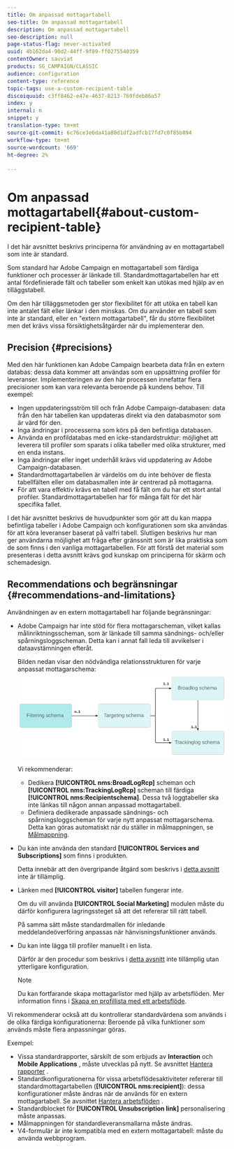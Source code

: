 ```yaml
---
title: Om anpassad mottagartabell
seo-title: Om anpassad mottagartabell
description: Om anpassad mottagartabell
seo-description: null
page-status-flag: never-activated
uuid: 4b162da4-90d2-44ff-9f89-ff0275540359
contentOwner: sauviat
products: SG_CAMPAIGN/CLASSIC
audience: configuration
content-type: reference
topic-tags: use-a-custom-recipient-table
discoiquuid: c3ff8462-e47e-4637-8213-769fdeb86a57
index: y
internal: n
snippet: y
translation-type: tm+mt
source-git-commit: 6c76ce3e6da41a80d1df2adfcb17fd7c0f85b894
workflow-type: tm+mt
source-wordcount: '669'
ht-degree: 2%

---
```



# Om anpassad mottagartabell{#about-custom-recipient-table}

I det här avsnittet beskrivs principerna för användning av en mottagartabell som inte är standard.

Som standard har Adobe Campaign en mottagartabell som färdiga funktioner och processer är länkade till. Standardmottagartabellen har ett antal fördefinierade fält och tabeller som enkelt kan utökas med hjälp av en tilläggstabell.

Om den här tilläggsmetoden ger stor flexibilitet för att utöka en tabell kan inte antalet fält eller länkar i den minskas. Om du använder en tabell som inte är standard, eller en &quot;extern mottagartabell&quot;, får du större flexibilitet men det krävs vissa försiktighetsåtgärder när du implementerar den.

## Precision {#precisions}

Med den här funktionen kan Adobe Campaign bearbeta data från en extern databas: dessa data kommer att användas som en uppsättning profiler för leveranser. Implementeringen av den här processen innefattar flera precisioner som kan vara relevanta beroende på kundens behov. Till exempel:

* Ingen uppdateringsström till och från Adobe Campaign-databasen: data från den här tabellen kan uppdateras direkt via den databasmotor som är värd för den.
* Inga ändringar i processerna som körs på den befintliga databasen.
* Använda en profildatabas med en icke-standardstruktur: möjlighet att leverera till profiler som sparats i olika tabeller med olika strukturer, med en enda instans.
* Inga ändringar eller inget underhåll krävs vid uppdatering av Adobe Campaign-databasen.
* Standardmottagartabellen är värdelös om du inte behöver de flesta tabellfälten eller om databasmallen inte är centrerad på mottagarna.
* För att vara effektiv krävs en tabell med få fält om du har ett stort antal profiler. Standardmottagartabellen har för många fält för det här specifika fallet.

I det här avsnittet beskrivs de huvudpunkter som gör att du kan mappa befintliga tabeller i Adobe Campaign och konfigurationen som ska användas för att köra leveranser baserat på valfri tabell. Slutligen beskrivs hur man ger användarna möjlighet att fråga efter gränssnitt som är lika praktiska som de som finns i den vanliga mottagartabellen. För att förstå det material som presenteras i detta avsnitt krävs god kunskap om principerna för skärm och schemadesign.

## Recommendations och begränsningar {#recommendations-and-limitations}

Användningen av en extern mottagartabell har följande begränsningar:

* Adobe Campaign har inte stöd för flera mottagarscheman, vilket kallas målinriktningsscheman, som är länkade till samma sändnings- och/eller spårningsloggscheman. Detta kan i annat fall leda till avvikelser i dataavstämningen efteråt.

   Bilden nedan visar den nödvändiga relationsstrukturen för varje anpassat mottagarschema:
   ![](assets/custom_recipient_limitation.png)

   Vi rekommenderar:

   * Dedikera **[!UICONTROL nms:BroadLogRcp]** scheman och **[!UICONTROL nms:TrackingLogRcp]** scheman till färdiga **[!UICONTROL nms:Recipientschema]**. Dessa två loggtabeller ska inte länkas till någon annan anpassad mottagartabell.
   * Definiera dedikerade anpassade sändnings- och spårningsloggscheman för varje nytt anpassat mottagarschema. Detta kan göras automatiskt när du ställer in målmappningen, se [Målmappning](../../configuration/using/target-mapping.md).

* Du kan inte använda den standard **[!UICONTROL Services and Subscriptions]** som finns i produkten.

   Detta innebär att den övergripande åtgärd som beskrivs i [detta avsnitt](../../delivery/using/managing-subscriptions.md) inte är tillämplig.

* Länken med **[!UICONTROL visitor]** tabellen fungerar inte.

   Om du vill använda **[!UICONTROL Social Marketing]** modulen måste du därför konfigurera lagringssteget så att det refererar till rätt tabell.

   På samma sätt måste standardmallen för inledande meddelandeöverföring anpassas när hänvisningsfunktioner används.

* Du kan inte lägga till profiler manuellt i en lista.

   Därför är den procedur som beskrivs i [detta avsnitt](../../platform/using/creating-and-managing-lists.md) inte tillämplig utan ytterligare konfiguration.

   >[!NOTE]
   >
   >Du kan fortfarande skapa mottagarlistor med hjälp av arbetsflöden. Mer information finns i [Skapa en profillista med ett arbetsflöde](../../configuration/using/creating-a-profile-list-with-a-workflow.md).

Vi rekommenderar också att du kontrollerar standardvärdena som används i de olika färdiga konfigurationerna: Beroende på vilka funktioner som används måste flera anpassningar göras.

Exempel:

* Vissa standardrapporter, särskilt de som erbjuds av **Interaction** och **Mobile Applications** , måste utvecklas på nytt. Se avsnittet [Hantera rapporter](../../configuration/using/managing-reports.md) .
* Standardkonfigurationerna för vissa arbetsflödesaktiviteter refererar till standardmottagartabellen (**[!UICONTROL nms:recipient]**): dessa konfigurationer måste ändras när de används för en extern mottagartabell. Se avsnittet [Hantera arbetsflöden](../../configuration/using/managing-workflows.md) .
* Standardblocket för **[!UICONTROL Unsubscription link]** personalisering måste anpassas.
* Målmappningen för standardleveransmallarna måste ändras.
* V4-formulär är inte kompatibla med en extern mottagartabell: måste du använda webbprogram.

